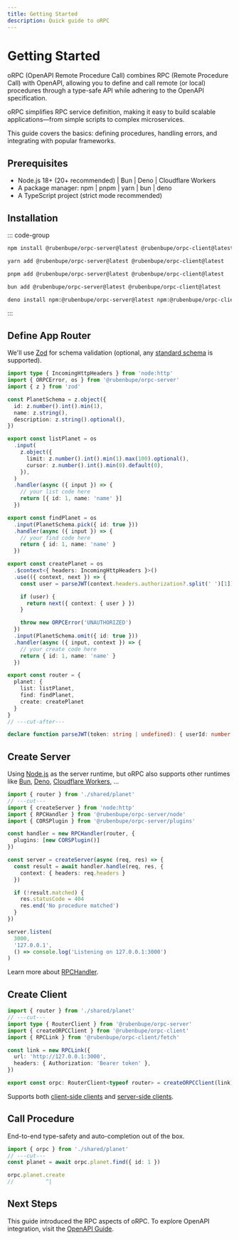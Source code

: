 ```yaml
---
title: Getting Started
description: Quick guide to oRPC
---
```


# Getting Started

oRPC (OpenAPI Remote Procedure Call) combines RPC (Remote Procedure Call) with OpenAPI, allowing you to define and call remote (or local) procedures through a type-safe API while adhering to the OpenAPI specification.

oRPC simplifies RPC service definition, making it easy to build scalable applications—from simple scripts to complex microservices.

This guide covers the basics: defining procedures, handling errors, and integrating with popular frameworks.

## Prerequisites

- Node.js 18+ (20+ recommended) | Bun | Deno | Cloudflare Workers
- A package manager: npm | pnpm | yarn | bun | deno
- A TypeScript project (strict mode recommended)

## Installation

::: code-group

```sh [npm]
npm install @rubenbupe/orpc-server@latest @rubenbupe/orpc-client@latest
```

```sh [yarn]
yarn add @rubenbupe/orpc-server@latest @rubenbupe/orpc-client@latest
```

```sh [pnpm]
pnpm add @rubenbupe/orpc-server@latest @rubenbupe/orpc-client@latest
```

```sh [bun]
bun add @rubenbupe/orpc-server@latest @rubenbupe/orpc-client@latest
```

```sh [deno]
deno install npm:@rubenbupe/orpc-server@latest npm:@rubenbupe/orpc-client@latest
```

:::

## Define App Router

We'll use [Zod](https://github.com/colinhacks/zod) for schema validation (optional, any [standard schema](https://github.com/standard-schema/standard-schema) is supported).

```ts twoslash
import type { IncomingHttpHeaders } from 'node:http'
import { ORPCError, os } from '@rubenbupe/orpc-server'
import { z } from 'zod'

const PlanetSchema = z.object({
  id: z.number().int().min(1),
  name: z.string(),
  description: z.string().optional(),
})

export const listPlanet = os
  .input(
    z.object({
      limit: z.number().int().min(1).max(100).optional(),
      cursor: z.number().int().min(0).default(0),
    }),
  )
  .handler(async ({ input }) => {
    // your list code here
    return [{ id: 1, name: 'name' }]
  })

export const findPlanet = os
  .input(PlanetSchema.pick({ id: true }))
  .handler(async ({ input }) => {
    // your find code here
    return { id: 1, name: 'name' }
  })

export const createPlanet = os
  .$context<{ headers: IncomingHttpHeaders }>()
  .use(({ context, next }) => {
    const user = parseJWT(context.headers.authorization?.split(' ')[1])

    if (user) {
      return next({ context: { user } })
    }

    throw new ORPCError('UNAUTHORIZED')
  })
  .input(PlanetSchema.omit({ id: true }))
  .handler(async ({ input, context }) => {
    // your create code here
    return { id: 1, name: 'name' }
  })

export const router = {
  planet: {
    list: listPlanet,
    find: findPlanet,
    create: createPlanet
  }
}
// ---cut-after---

declare function parseJWT(token: string | undefined): { userId: number } | null
```

## Create Server

Using [Node.js](/docs/integrations/node) as the server runtime, but oRPC also supports other runtimes like [Bun](/docs/integrations/bun), [Deno](/docs/integrations/deno), [Cloudflare Workers](/docs/integrations/cloudflare-workers), ...

```ts twoslash
import { router } from './shared/planet'
// ---cut---
import { createServer } from 'node:http'
import { RPCHandler } from '@rubenbupe/orpc-server/node'
import { CORSPlugin } from '@rubenbupe/orpc-server/plugins'

const handler = new RPCHandler(router, {
  plugins: [new CORSPlugin()]
})

const server = createServer(async (req, res) => {
  const result = await handler.handle(req, res, {
    context: { headers: req.headers }
  })

  if (!result.matched) {
    res.statusCode = 404
    res.end('No procedure matched')
  }
})

server.listen(
  3000,
  '127.0.0.1',
  () => console.log('Listening on 127.0.0.1:3000')
)
```

Learn more about [RPCHandler](/docs/rpc-handler).

## Create Client

```ts twoslash
import { router } from './shared/planet'
// ---cut---
import type { RouterClient } from '@rubenbupe/orpc-server'
import { createORPCClient } from '@rubenbupe/orpc-client'
import { RPCLink } from '@rubenbupe/orpc-client/fetch'

const link = new RPCLink({
  url: 'http://127.0.0.1:3000',
  headers: { Authorization: 'Bearer token' },
})

export const orpc: RouterClient<typeof router> = createORPCClient(link)
```

Supports both [client-side clients](/docs/client/client-side) and [server-side clients](/docs/client/server-side).

## Call Procedure

End-to-end type-safety and auto-completion out of the box.

```ts twoslash
import { orpc } from './shared/planet'
// ---cut---
const planet = await orpc.planet.find({ id: 1 })

orpc.planet.create
//          ^|
```

## Next Steps

This guide introduced the RPC aspects of oRPC. To explore OpenAPI integration, visit the [OpenAPI Guide](/docs/openapi/getting-started).
